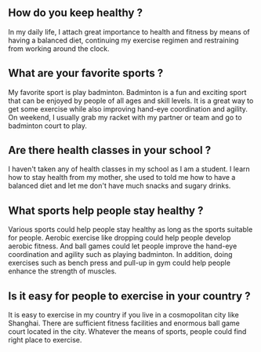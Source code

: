 ## How do you keep healthy ?
In my daily life, I attach great importance to health and fitness by means of having a balanced diet, continuing my exercise regimen and restraining from working around the clock.

## What are your favorite sports ?
My favorite sport is play badminton. Badminton is a fun and exciting sport that can be enjoyed by people of all ages and skill levels. It is a great way to get some exercise while also improving hand-eye coordination and agility.  On weekend, I usually grab my racket with my partner or team and go to badminton court to play.

## Are there health classes in your school ?
I haven't taken any of health classes in my school as I am a student. I learn how to stay health from my mother,  she used to told me how to have a balanced diet and let me don't have much snacks and sugary drinks.

## What sports help people stay healthy ?
Various sports could help people stay healthy as long as the sports suitable for people.   Aerobic exercise like dropping could help people develop aerobic fitness.  And ball games could let people improve the hand-eye coordination and agility such as playing badminton.  In addition, doing exercises such as bench press and pull-up in gym could help people enhance the strength of muscles.

## Is it easy for people to exercise in your country ?
It is easy to exercise in my country if you live in a cosmopolitan city like Shanghai.  There are sufficient fitness facilities and enormous ball game court  located in the city.  Whatever the means of sports, people could find right place to exercise.


